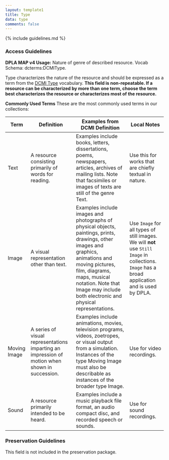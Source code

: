 ```yaml
---
layout: template1
title: Type
data: type
comments: false
---
```


{% include guidelines.md %}

### Access Guidelines

**DPLA MAP v4 Usage:** Nature of genre of described resource. Vocab Schema: dcterms:DCMIType.

Type characterizes the nature of the resource and should be expressed as a term from the [DCMI Type](http://dublincore.org/documents/2012/06/14/dcmi-terms/?v=dcmitype#H7) vocabulary. **This field is non-repeatable. If a resource can be characterized by more than one term, choose the term best characterizes the resource or characterizes most of the resource.**

__Commonly Used Terms__
These are the most commonly used terms in our collections:

Term | Definition | Examples from DCMI Definition | Local Notes
-----|------------|------------------|------------
Text | A resource consisting primarily of words for reading. | Examples include books, letters, dissertations, poems, newspapers, articles, archives of mailing lists. Note that facsimiles or images of texts are still of the genre Text.| Use this for works that are chiefly textual in nature.
Image | A visual representation other than text. | Examples include images and photographs of physical objects, paintings, prints, drawings, other images and graphics, animations and moving pictures, film, diagrams, maps, musical notation. Note that Image may include both electronic and physical representations. | Use `Image` for all types of still images. We will **not** use `Still Image` in collections. `Image` has a broad application and is used by DPLA.
Moving Image | A series of visual representations imparting an impression of motion when shown in succession. | Examples include animations, movies, television programs, videos, zoetropes, or visual output from a simulation. Instances of the type Moving Image must also be describable as instances of the broader type Image. | Use for video recordings.
Sound | A resource primarily intended to be heard. | Examples include a music playback file format, an audio compact disc, and recorded speech or sounds. | Use for sound recordings.

### Preservation Guidelines

This field is not included in the preservation package.
